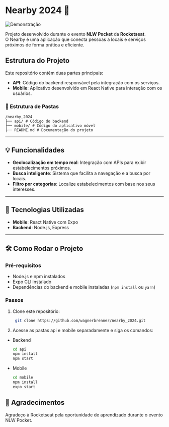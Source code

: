 
# Nearby 2024 🚀

![Demonstração](.github/video-app.gif)

Projeto desenvolvido durante o evento **NLW Pocket** da **Rocketseat**.  
O Nearby é uma aplicação que conecta pessoas a locais e serviços próximos de forma prática e eficiente.

## Estrutura do Projeto

Este repositório contém duas partes principais:

- **API**: Código do backend responsável pela integração com os serviços.
- **Mobile**: Aplicativo desenvolvido em React Native para interação com os usuários.

### 📂 Estrutura de Pastas

    /nearby_2024
    ├── api/ # Código do backend
    ├── mobile/ # Código do aplicativo móvel
    ├── README.md # Documentação do projeto

---

## 💡 Funcionalidades

- **Geolocalização em tempo real**: Integração com APIs para exibir estabelecimentos próximos.  
- **Busca inteligente**: Sistema que facilita a navegação e a busca por locais.  
- **Filtro por categorias**: Localize estabelecimentos com base nos seus interesses.  

---

## 🚀 Tecnologias Utilizadas

- **Mobile**: React Native com Expo  
- **Backend**: Node.js, Express  

---

## 🛠️ Como Rodar o Projeto

### **Pré-requisitos**
- Node.js e npm instalados
- Expo CLI instalado
- Dependências do backend e mobile instaladas (`npm install` ou `yarn`)

### **Passos**
1. Clone este repositório:
   ```bash
    git clone https://github.com/wagnerbrenner/nearby_2024.git
   ```

2. Acesse as pastas api e mobile separadamente e siga os comandos:

- Backend

    ```bash
    cd api
    npm install
    npm start
    ```

- Mobile

    ```bash
    cd mobile
    npm install
    expo start
    ```

## 🌟 Agradecimentos

 Agradeço à Rocketseat pela oportunidade de aprendizado durante o  evento NLW Pocket.



